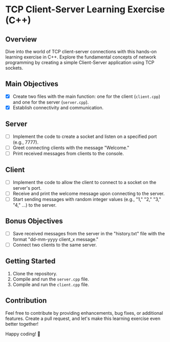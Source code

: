 # TCP Client-Server Learning Exercise (C++)

## Overview

Dive into the world of TCP client-server connections with this hands-on learning exercise in C++. Explore the fundamental concepts of network programming by creating a simple Client-Server application using TCP sockets.

## Main Objectives

- [x] Create two files with the main function: one for the client (`client.cpp`) and one for the server (`server.cpp`).
- [x] Establish connectivity and communication.

## Server

- [ ] Implement the code to create a socket and listen on a specified port (e.g., 7777).
- [ ] Greet connecting clients with the message "Welcome."
- [ ] Print received messages from clients to the console.

## Client

- [ ] Implement the code to allow the client to connect to a socket on the server's port.
- [ ] Receive and print the welcome message upon connecting to the server.
- [ ] Start sending messages with random integer values (e.g., "1," "2," "3," "4," ...) to the server.

## Bonus Objectives

- [ ] Save received messages from the server in the "history.txt" file with the format "dd-mm-yyyy client_x message."
- [ ] Connect two clients to the same server.

## Getting Started

1. Clone the repository.
2. Compile and run the `server.cpp` file.
3. Compile and run the `client.cpp` file.

## Contribution

Feel free to contribute by providing enhancements, bug fixes, or additional features. Create a pull request, and let's make this learning exercise even better together!

Happy coding! 🚀
